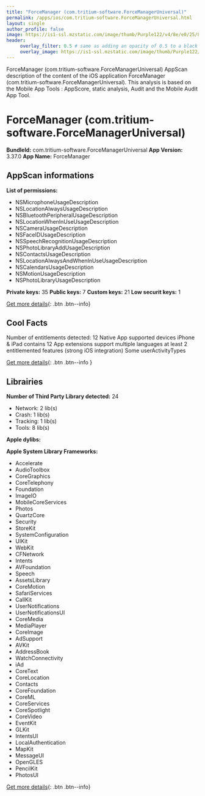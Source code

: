 ```yaml
---
title: "ForceManager (com.tritium-software.ForceManagerUniversal)"
permalink: /apps/ios/com.tritium-software.ForceManagerUniversal.html
layout: single
author_profile: false
image: https://is1-ssl.mzstatic.com/image/thumb/Purple122/v4/8e/e0/25/8ee025dc-0ff6-8f54-5b57-3c41f162bf7d/AppIcon-0-1x_U007emarketing-0-10-0-85-220.png/512x512bb.jpg
header: 
     overlay_filter: 0.5 # same as adding an opacity of 0.5 to a black background
     overlay_image: https://is1-ssl.mzstatic.com/image/thumb/Purple122/v4/8e/e0/25/8ee025dc-0ff6-8f54-5b57-3c41f162bf7d/AppIcon-0-1x_U007emarketing-0-10-0-85-220.png/512x512bb.jpg
---
```

ForceManager (com.tritium-software.ForceManagerUniversal) AppScan description of the content of the iOS application ForceManager (com.tritium-software.ForceManagerUniversal). This analysis is based on the Mobile App Tools : AppScore, static analysis, Audit and the Mobile Audit App Tool.

# ForceManager (com.tritium-software.ForceManagerUniversal)

**BundleId:** com.tritium-software.ForceManagerUniversal
**App Version:** 3.37.0
**App Name:** ForceManager


## AppScan informations 

**List of permissions:** 
- NSMicrophoneUsageDescription
- NSLocationAlwaysUsageDescription
- NSBluetoothPeripheralUsageDescription
- NSLocationWhenInUseUsageDescription
- NSCameraUsageDescription
- NSFaceIDUsageDescription
- NSSpeechRecognitionUsageDescription
- NSPhotoLibraryAddUsageDescription
- NSContactsUsageDescription
- NSLocationAlwaysAndWhenInUseUsageDescription
- NSCalendarsUsageDescription
- NSMotionUsageDescription
- NSPhotoLibraryUsageDescription
  
  
**Private keys:** 35
**Public keys:** 7
**Custom keys:** 21
**Low securit keys:** 1
  
[Get more details](/pricing.html){: .btn .btn--info}

## Cool Facts

Number of entitlements detected: 12
Native App
supported devices iPhone & iPad
contains 12 App extensions
support multiple languages
at least 2 entitlemented features (strong iOS integration)
Some userActivityTypes
  
[Get more details](/pricing.html){: .btn .btn--info }

## Librairies 
**Number of Third Party Library detected:** 24
- Network: 2 lib(s)
- Crash: 1 lib(s)
- Tracking: 1 lib(s)
- Tools: 8 lib(s)


**Apple dylibs:**


**Apple System Library Frameworks:**
- Accelerate
- AudioToolbox
- CoreGraphics
- CoreTelephony
- Foundation
- ImageIO
- MobileCoreServices
- Photos
- QuartzCore
- Security
- StoreKit
- SystemConfiguration
- UIKit
- WebKit
- CFNetwork
- Intents
- AVFoundation
- Speech
- AssetsLibrary
- CoreMotion
- SafariServices
- CallKit
- UserNotifications
- UserNotificationsUI
- CoreMedia
- MediaPlayer
- CoreImage
- AdSupport
- AVKit
- AddressBook
- WatchConnectivity
- iAd
- CoreText
- CoreLocation
- Contacts
- CoreFoundation
- CoreML
- CoreServices
- CoreSpotlight
- CoreVideo
- EventKit
- GLKit
- IntentsUI
- LocalAuthentication
- MapKit
- MessageUI
- OpenGLES
- PencilKit
- PhotosUI


  
[Get more details](/pricing.html){: .btn .btn--info}

